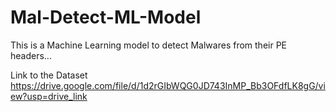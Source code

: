 # Mal-Detect-ML-Model
This is a Machine Learning model to detect Malwares from their PE headers...

Link to the Dataset https://drive.google.com/file/d/1d2rGIbWQG0JD743InMP_Bb3OFdfLK8gG/view?usp=drive_link
